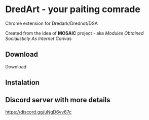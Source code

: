 # DredArt - your paiting comrade
Chrome extension for Dredark/Drednot/DSA  
  
Created from the idea of **MOSAIC** project - aka *Modules Obtained Socialisticly As Internet Canvas*

## Download
Download 

## Instalation


## Discord server with more details
https://discord.gg/uNgD6vv67c